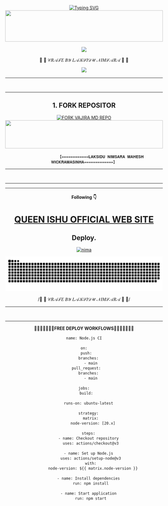 
<div align="center">

<a href="https://git.io/typing-svg"><img src="https://readme-typing-svg.demolab.com?font=EB+Garamond&weight=800&size=28&duration=4000&pause=1000&random=false&width=435&lines=WELCOME+TO+QUEEN-ISHU-MD;MULTI-DEVICE+WHATSAPP+BOT;DEVELOPED+BY;LAKSIDU+OFFICIAL." alt="Typing SVG" /></a>
<img src="https://i.imgur.com/dBaSKWF.gif" height="100" width="100%">


<p align="center">
 <img src="https://i.imgur.com/wzC6N6h.jpeg"  width="450px">



🐀  🎀  𝒞𝑅𝒜𝒯𝐸 𝐵𝒴 𝐿𝒜𝒦𝒮𝐼𝒟𝒰 𝒩𝐼𝑀𝒮𝒜𝑅𝒜  🎀  🐀

<a href="https://whatsapp.com/channel/0029Vao7dOmDOQISArwnHT0e"><img src="https://img.shields.io/badge/Join%20Our%20WhatsApp%20Channel-green"  width="350"></a>

 </details>
 <hr>
 <img src="http://readme-typing-svg.herokuapp.com?color=d1fa02&center=true&vCenter=true&multiline=false&lines=Created+By+Laksidu_Min" alt="">
  <hr>

  ## 1. FORK REPOSITOR


 <a href="https://github.com/LAKSIDUOFFICIAL/QUEEN-ISHU/fork"><img src="https://img.shields.io/badge/Fork%20Repo-blue" alt="FORK VAJIRA MD REPO" width="150"></a>
  </br>
   <img src="https://i.imgur.com/dBaSKWF.gif" height="90" width="100%">
   <br>


                   【============𝐋𝐀𝐊𝐒𝐈𝐃𝐔 𝐍𝐈𝐌𝐒𝐀𝐑𝐀 𝐌𝐀𝐇𝐄𝐒𝐇 𝐖𝐈𝐂𝐊𝐑𝐀𝐌𝐀𝐒𝐈𝐍𝐇𝐀=============】


</details>
       <hr>
<img src="http://readme-typing-svg.herokuapp.com?color=d1fa02&center=true&vCenter=true&multiline=false&lines=Created+By+Laksidu_Min" alt="">
<hr>

  <hr>
<h4> Following 👇</h4>
<h1><a href="https://laksidu-bot.tiiny.site/"> QUEEN ISHU OFFICIAL WEB SITE</a></h1>
<p>
<body>


<!--
<a href = "https://gpt-qr-code.onrender.com/elisa"> <img src = "/repo-data/elisa scan qr code.svg" width="150" height="70" > </a></br>
    OR   
<a href = "https://queen-elisa-qr-pair.onrender.com/"> <img src = "/repo-data/elisa pair code.svg" width="150" height="70" > </a>
</br>
    OR
    -->
## Deploy.
 [![nima](https://img.shields.io/badge/QUEEN-ISHU_deploy_on_heroku-430098?style=for-the-badge&logo=heroku&logoColor=white&buttcode=1n2i3m4a)](https://dashboard.heroku.com/new?template=https://github.com/laksidunimsara1/QUEEN-ISHU-MD)

</details>

<p align="center">
<img src="https://github.com/Platane/snk/raw/output/github-contribution-grid-snake.svg" alt="nz" width="700"/>
</p>

/🐀  🎀  𝒞𝑅𝒜𝒯𝐸 𝐵𝒴 𝐿𝒜𝒦𝒮𝐼𝒟𝒰 𝒩𝐼𝑀𝒮𝒜𝑅𝒜  🎀  🐀/


</details>
<hr>
<img src="http://readme-typing-svg.herokuapp.com?color=d1fa02&center=true&vCenter=true&multiline=false&lines=Created+By+Laksidu_Min" alt="">
<hr>

**🎀🎀🎀🎀🎀🎀🎀FREE DEPLOY WORKFLOWS🎀🎀🎀🎀🎀🎀🎀**
```
name: Node.js CI

on:
  push:
    branches:
      - main
  pull_request:
    branches:
      - main

jobs:
  build:

    runs-on: ubuntu-latest

    strategy:
      matrix:
        node-version: [20.x]

    steps:
    - name: Checkout repository
      uses: actions/checkout@v3

    - name: Set up Node.js
      uses: actions/setup-node@v3
      with:
        node-version: ${{ matrix.node-version }}

    - name: Install dependencies
      run: npm install

    - name: Start application
      run: npm start
```
